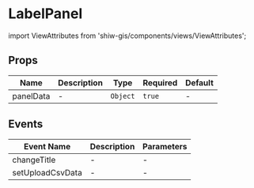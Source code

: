 # LabelPanel

import ViewAttributes from 'shiw-gis/components/views/ViewAttributes';

## Props

<!-- @vuese:LabelPanel:props:start -->
|Name|Description|Type|Required|Default|
|---|---|---|---|---|
|panelData|-|`Object`|`true`|-|

<!-- @vuese:LabelPanel:props:end -->


## Events

<!-- @vuese:LabelPanel:events:start -->
|Event Name|Description|Parameters|
|---|---|---|
|changeTitle|-|-|
|setUploadCsvData|-|-|

<!-- @vuese:LabelPanel:events:end -->


